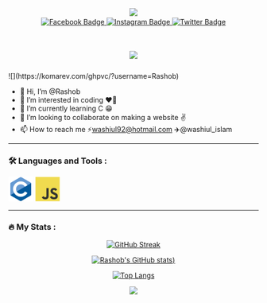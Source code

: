 
<div id="header" align="center">
  <img src="https://media.giphy.com/media/HHwI031emo0GQ/giphy.gif"/>
</div>
<div id="badges" align="center">
  <a href="https://www.facebook.com/UNIQUE.PRM">
    <img src="https://img.shields.io/badge/Facebook-blue?style=for-the-badge&logo=Facebook&logoColor=white" alt="Facebook Badge"/>
  </a>
  <a href="https://www.instagram.com/washiul_islam/">
    <img src="https://img.shields.io/badge/Instagram-red?style=for-the-badge&logo=Instagram&logoColor=white" alt="Instagram Badge"/>
  </a>
  <a href="https://twitter.com/islam_washiul">
    <img src="https://img.shields.io/badge/Twitter-blue?style=for-the-badge&logo=twitter&logoColor=white" alt="Twitter Badge"/>
  </a>
</div>


<h1 align="center">
  <img src="https://media.giphy.com/media/xUPGGDNsLvqsBOhuU0/giphy.gif" width="100px"/>
</h1>
![](https://komarev.com/ghpvc/?username=Rashob)


- 👋 Hi, I’m @Rashob
- 👀 I’m interested in coding ❤️🙌
- 🌱 I’m currently learning C	😁
- 💞️ I’m looking to collaborate on making a website ✌️
- 📫 How to reach me ⚡washiul92@hotmail.com ✈️@washiul_islam

---

### :hammer_and_wrench: Languages and Tools :
   <div aling="center">
     <img src="https://github.com/devicons/devicon/blob/master/icons/c/c-original.svg" title="Java" alt="C" width="50" height="50"/>
		  <img src="https://github.com/devicons/devicon/blob/master/icons/javascript/javascript-original.svg" title="JavaScript" alt="JavaScript" width="50" height="50"/>
</div>

---

### :fire: My Stats :
<div id="header" align="center">
	
[![GitHub Streak](https://github-readme-streak-stats.herokuapp.com?user=Rashob&theme=dracula&background=000000&border=00D5DD)](https://git.io/streak-stats)


[![Rashob's GitHub stats](https://github-readme-stats.vercel.app/api?username=Rashob&layout=compact&theme=radical))](https://github.com/Rashob/github-readme-stats)


[![Top Langs](https://github-readme-stats.vercel.app/api/top-langs/?username=Rashob&layout=compact&theme=vision-friendly-dark&title=blue)](https://github.com/Rashob/github-readme-stats)

![](https://komarev.com/ghpvc/?username=Rashob)

</div>

<!---
Rashob/Rashob is a ✨ special ✨ repository because its `README.md` (this file) appears on your GitHub profile.
You can click the Preview link to take a look at your changes.
--->

